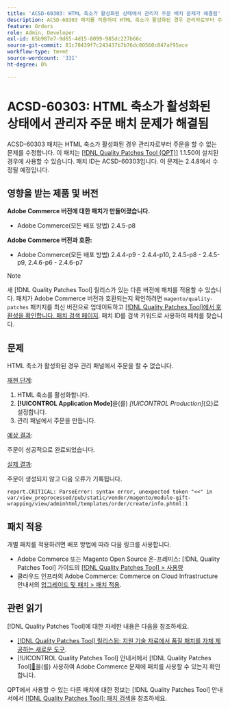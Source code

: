 ```yaml
---
title: 'ACSD-60303: HTML 축소가 활성화된 상태에서 관리자 주문 배치 문제가 해결됨'
description: ACSD-60303 패치를 적용하여 HTML 축소가 활성화된 경우 관리자로부터 주문을 할 수 없는 Adobe Commerce 문제를 해결합니다.
feature: Orders
role: Admin, Developer
exl-id: 85b987e7-9d65-4d15-8099-985dc227b66c
source-git-commit: 81c78439f7c243437b7b76dc80560c847af95ace
workflow-type: tm+mt
source-wordcount: '331'
ht-degree: 0%

---
```


# ACSD-60303: HTML 축소가 활성화된 상태에서 관리자 주문 배치 문제가 해결됨

ACSD-60303 패치는 HTML 축소가 활성화된 경우 관리자로부터 주문을 할 수 없는 문제를 수정합니다. 이 패치는 [[!DNL Quality Patches Tool (QPT)]](https://experienceleague.adobe.com/en/docs/commerce-knowledge-base/kb/announcements/commerce-announcements/magento-quality-patches-released-new-tool-to-self-serve-quality-patches) 1.1.50이 설치된 경우에 사용할 수 있습니다. 패치 ID는 ACSD-60303입니다. 이 문제는 2.4.8에서 수정될 예정입니다.

## 영향을 받는 제품 및 버전

**Adobe Commerce 버전에 대한 패치가 만들어졌습니다.**

* Adobe Commerce(모든 배포 방법) 2.4.5-p8

**Adobe Commerce 버전과 호환:**

* Adobe Commerce(모든 배포 방법) 2.4.4-p9 - 2.4.4-p10, 2.4.5-p8 - 2.4.5-p9, 2.4.6-p6 - 2.4.6-p7

>[!NOTE]
>
>새 [!DNL Quality Patches Tool] 릴리스가 있는 다른 버전에 패치를 적용할 수 있습니다. 패치가 Adobe Commerce 버전과 호환되는지 확인하려면 `magento/quality-patches` 패키지를 최신 버전으로 업데이트하고 [[!DNL Quality Patches Tool]에서 호환성을 확인합니다. 패치 검색 페이지](https://experienceleague.adobe.com/tools/commerce-quality-patches/index.html). 패치 ID를 검색 키워드로 사용하여 패치를 찾습니다.

## 문제

HTML 축소가 활성화된 경우 관리 패널에서 주문을 할 수 없습니다.

<u>재현 단계</u>:

1. HTML 축소를 활성화합니다.
1. **[!UICONTROL Application Mode]**&#x200B;을(를) *[!UICONTROL Production]*(으)로 설정합니다.
1. 관리 패널에서 주문을 만듭니다.

<u>예상 결과</u>:

주문이 성공적으로 완료되었습니다.

<u>실제 결과</u>:

주문이 생성되지 않고 다음 오류가 기록됩니다.

`report.CRITICAL: ParseError: syntax error, unexpected token "<<" in var/view_preprocessed/pub/static/vendor/magento/module-gift-wrapping/view/adminhtml/templates/order/create/info.phtml:1`

## 패치 적용

개별 패치를 적용하려면 배포 방법에 따라 다음 링크를 사용합니다.

* Adobe Commerce 또는 Magento Open Source 온-프레미스: [!DNL Quality Patches Tool] 가이드의 [[!DNL Quality Patches Tool] > 사용량](/help/tools/quality-patches-tool/usage.md)
* 클라우드 인프라의 Adobe Commerce: Commerce on Cloud Infrastructure 안내서의 [업그레이드 및 패치 > 패치 적용](https://experienceleague.adobe.com/docs/commerce-cloud-service/user-guide/develop/upgrade/apply-patches.html).

## 관련 읽기

[!DNL Quality Patches Tool]에 대한 자세한 내용은 다음을 참조하세요.

* [[!DNL Quality Patches Tool] 릴리스됨: 지원 기술 자료에서 품질 패치를 자체 제공하는 새로운 도구](https://experienceleague.adobe.com/en/docs/commerce-knowledge-base/kb/announcements/commerce-announcements/magento-quality-patches-released-new-tool-to-self-serve-quality-patches).
* [!UICONTROL Quality Patches Tool] 안내서에서  [!DNL Quality Patches Tool][&#128279;](/help/tools/quality-patches-tool/patches-available-in-qpt/check-patch-for-magento-issue-with-magento-quality-patches.md)을(를) 사용하여 Adobe Commerce 문제에 패치를 사용할 수 있는지 확인합니다.


QPT에서 사용할 수 있는 다른 패치에 대한 정보는 [!DNL Quality Patches Tool] 안내서에서 [[!DNL Quality Patches Tool]: 패치 검색](https://experienceleague.adobe.com/tools/commerce-quality-patches/index.html)을 참조하세요.
